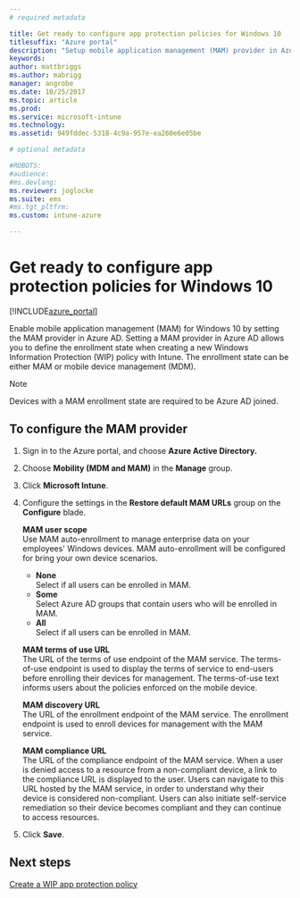 ```yaml
---
# required metadata

title: Get ready to configure app protection policies for Windows 10 
titlesuffix: "Azure portal"
description: "Setup mobile application management (MAM) provider in Azure AD"
keywords:
author: mattbriggs
ms.author: mabrigg
manager: angrobe
ms.date: 10/25/2017
ms.topic: article
ms.prod:
ms.service: microsoft-intune
ms.technology:
ms.assetid: 949fddec-5318-4c9a-957e-ea260e6e05be

# optional metadata

#ROBOTS:
#audience:
#ms.devlang:
ms.reviewer: joglocke
ms.suite: ems
#ms.tgt_pltfrm:
ms.custom: intune-azure

---
```


# Get ready to configure app protection policies for Windows 10

[!INCLUDE[azure_portal](./includes/azure_portal.md)]

Enable mobile application management (MAM) for Windows 10 by setting the MAM provider in Azure AD. Setting a MAM provider in Azure AD allows you to define the enrollment state when creating a new Windows Information Protection (WIP) policy with Intune. The enrollment state can be either MAM or mobile device management (MDM).

> [!NOTE]
> Devices with a MAM enrollment state are required to be Azure AD joined.

## To configure the MAM provider

1. Sign in to the Azure portal, and choose **Azure Active Directory.**

2. Choose **Mobility (MDM and MAM)** in the **Manage** group.

3. Click **Microsoft Intune**.

4. Configure the settings in the  **Restore default MAM URLs** group on the **Configure** blade.

    **MAM user scope**  
      Use MAM auto-enrollment to manage enterprise data on your employees' Windows devices. MAM auto-enrollment will be configured for bring your own device scenarios.

     - **None**  
     Select if all users can be enrolled in MAM.  
     - **Some**  
     Select Azure AD groups that contain users who will be enrolled in MAM.  
     - **All**  
     Select if all users can be enrolled in MAM.  

    **MAM terms of use URL**  
     The URL of the terms of use endpoint of the MAM service. The terms-of-use endpoint is used to display the terms of service to end-users before enrolling their devices for management. The terms-of-use text informs users about the policies enforced on the mobile device. 

    **MAM discovery URL**  
    The URL of the enrollment endpoint of the MAM service. The enrollment endpoint is used to enroll devices for management with the MAM service. 

    **MAM compliance URL**  
      The URL of the compliance endpoint of the MAM service. When a user is denied access to a resource from a non-compliant device, a link to the compliance URL is displayed to the user. Users can navigate to this URL hosted by the MAM service, in order to understand why their device is considered non-compliant. Users can also initiate self-service remediation so their device becomes compliant and they can continue to access resources. 

5.  Click **Save**.

## Next steps

[Create a WIP app protection policy](windows-information-protection-policy-create.md)
